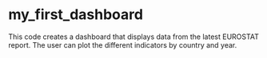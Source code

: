 # my_first_dashboard
This code creates a dashboard that displays data from the latest EUROSTAT report.
The user can plot the different indicators by country and year.

